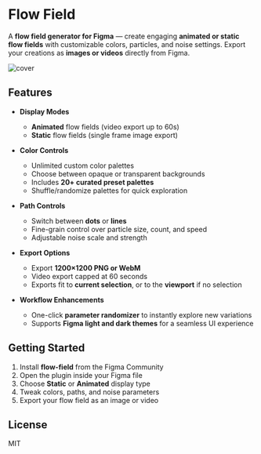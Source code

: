 # Flow Field

A **flow field generator for Figma** — create engaging **animated or static flow fields** with customizable colors, particles, and noise settings. Export your creations as **images or videos** directly from Figma.

![cover](flow-field-cover.png) 

## Features

- **Display Modes**
  - **Animated** flow fields (video export up to 60s)
  - **Static** flow fields (single frame image export)

- **Color Controls**
  - Unlimited custom color palettes
  - Choose between opaque or transparent backgrounds
  - Includes **20+ curated preset palettes**
  - Shuffle/randomize palettes for quick exploration

- **Path Controls**
  - Switch between **dots** or **lines**
  - Fine-grain control over particle size, count, and speed
  - Adjustable noise scale and strength

- **Export Options**
  - Export **1200×1200 PNG or WebM**
  - Video export capped at 60 seconds
  - Exports fit to **current selection**, or to the **viewport** if no selection

- **Workflow Enhancements**
  - One-click **parameter randomizer** to instantly explore new variations
  - Supports **Figma light and dark themes** for a seamless UI experience

## Getting Started

1. Install **flow-field** from the Figma Community
2. Open the plugin inside your Figma file  
3. Choose **Static** or **Animated** display type  
4. Tweak colors, paths, and noise parameters  
5. Export your flow field as an image or video

## License

MIT